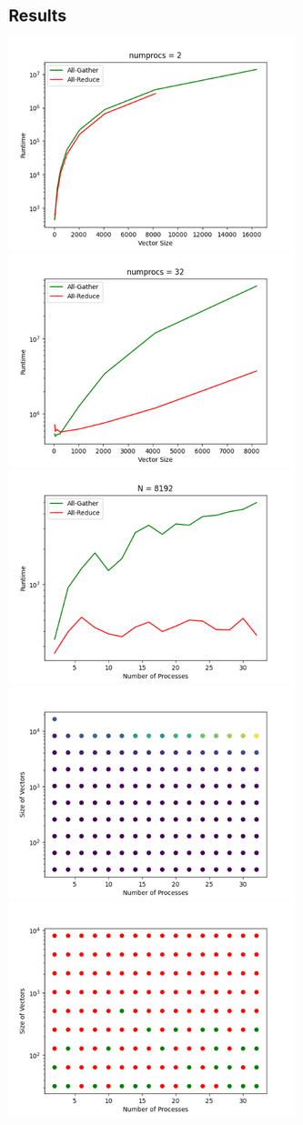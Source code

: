 # Results

![](plots/2_numprocs_benchmark_plot.png)
![](plots/32_numprocs_benchmark_plot.png)
![](plots/8192_N_benchmark_plot.png)
![](plots/all_benchmark_plot.png)
![](plots/comparison_benchmark_plot.png)

